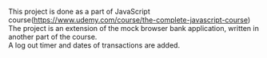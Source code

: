 This project is done as a part of JavaScript course(https://www.udemy.com/course/the-complete-javascript-course)<br />
The project is an extension of the mock browser bank application, written in another part of the course.<br />
A log out timer and dates of transactions are added.<br />

